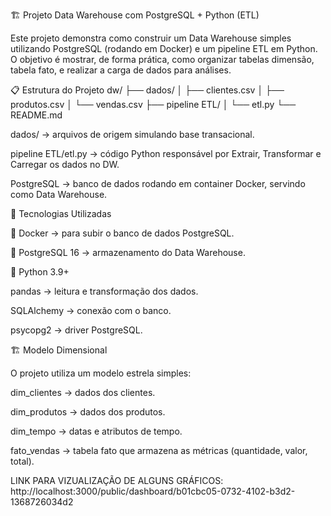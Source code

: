 🏗️ Projeto Data Warehouse com PostgreSQL + Python (ETL)

Este projeto demonstra como construir um Data Warehouse simples utilizando PostgreSQL (rodando em Docker) e um pipeline ETL em Python.
O objetivo é mostrar, de forma prática, como organizar tabelas dimensão, tabela fato, e realizar a carga de dados para análises.

📋 Estrutura do Projeto
dw/
├── dados/
│   ├── clientes.csv
│   ├── produtos.csv
│   └── vendas.csv
├── pipeline ETL/
│   └── etl.py
└── README.md


dados/ → arquivos de origem simulando base transacional.

pipeline ETL/etl.py → código Python responsável por Extrair, Transformar e Carregar os dados no DW.

PostgreSQL → banco de dados rodando em container Docker, servindo como Data Warehouse.

🚀 Tecnologias Utilizadas

🐳 Docker → para subir o banco de dados PostgreSQL.

🐘 PostgreSQL 16 → armazenamento do Data Warehouse.

🐍 Python 3.9+

pandas → leitura e transformação dos dados.

SQLAlchemy → conexão com o banco.

psycopg2 → driver PostgreSQL.

🏗️ Modelo Dimensional

O projeto utiliza um modelo estrela simples:

dim_clientes → dados dos clientes.

dim_produtos → dados dos produtos.

dim_tempo → datas e atributos de tempo.

fato_vendas → tabela fato que armazena as métricas (quantidade, valor, total).


LINK PARA VIZUALIZAÇÃO DE ALGUNS GRÁFICOS: http://localhost:3000/public/dashboard/b01cbc05-0732-4102-b3d2-1368726034d2
